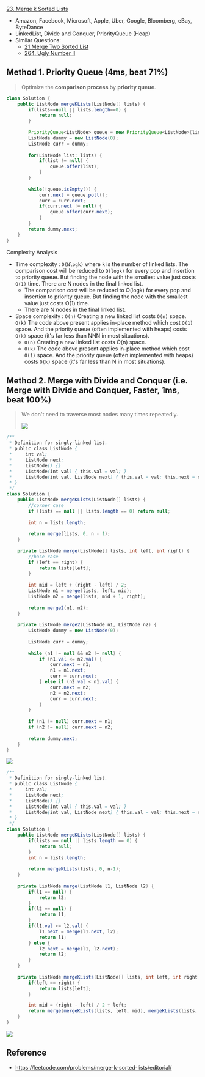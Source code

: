 [23. Merge k Sorted Lists](https://leetcode.com/problems/merge-k-sorted-lists/)

* Amazon, Facebook, Microsoft, Apple, Uber, Google, Bloomberg, eBay, ByteDance
* LinkedList, Divide and Conquer, PriorityQueue (Heap)
* Similar Questions:
    * [21.Merge Two Sorted List](https://leetcode.com/problems/merge-two-sorted-lists/)
    * [264. Ugly Number II](https://leetcode.com/problems/ugly-number-ii/)
    
    

## Method 1. Priority Queue (4ms, beat 71%)
> Optimize the **comparison process** by **priority queue**.

```java
class Solution {
    public ListNode mergeKLists(ListNode[] lists) {
        if(lists==null || lists.length==0) {
            return null;
        }
        
        PriorityQueue<ListNode> queue = new PriorityQueue<ListNode>(lists.length, (a, b) -> (a.val - b.val));
        ListNode dummy = new ListNode(0);
        ListNode curr = dummy;
        
        for(ListNode list: lists) {
            if(list != null) {
                queue.offer(list);
            }
        }
        
        while(!queue.isEmpty()) {
            curr.next = queue.poll();
            curr = curr.next;
            if(curr.next != null) {
                queue.offer(curr.next);
            }
        }
        return dummy.next;
    }
}
```
Complexity Analysis
* Time complexity : `O(Nlogk)` where `k` is the number of linked lists. The comparison cost will be reduced to `O(logk)` for every pop and insertion to priority queue. But finding the node with the smallest value just costs `O(1)` time. There are N nodes in the final linked list.
    * The comparison cost will be reduced to O(logk) for every pop and insertion to priority queue. But finding the node with the smallest value just costs O(1) time.
    * There are N nodes in the final linked list.
* Space complexity : `O(n)` Creating a new linked list costs `O(n)` space. `O(k)` The code above present applies in-place method which cost `O(1)` space. And the priority queue (often implemented with heaps) costs `O(k)` space (it's far less than NNN in most situations).
    * `O(n)` Creating a new linked list costs O(n) space.
    * `O(k)` The code above present applies in-place method which cost `O(1)` space. And the priority queue (often implemented with heaps) costs `O(k)` space (it's far less than N in most situations).


## Method 2. Merge with Divide and Conquer (i.e. Merge with Divide and Conquer, Faster, 1ms, beat 100%)
> We don't need to traverse most nodes many times repeatedly.
>
> ![](images/23_divide_and_conquer_new.png)

```java
/**
 * Definition for singly-linked list.
 * public class ListNode {
 *     int val;
 *     ListNode next;
 *     ListNode() {}
 *     ListNode(int val) { this.val = val; }
 *     ListNode(int val, ListNode next) { this.val = val; this.next = next; }
 * }
 */
class Solution {
    public ListNode mergeKLists(ListNode[] lists) {
        //corner case
        if (lists == null || lists.length == 0) return null;
        
        int n = lists.length;
        
        return merge(lists, 0, n - 1);
    }
    
    private ListNode merge(ListNode[] lists, int left, int right) {
        //base case
        if (left == right) {
            return lists[left];
        }
        
        int mid = left + (right - left) / 2;
        ListNode n1 = merge(lists, left, mid);
        ListNode n2 = merge(lists, mid + 1, right);
        
        return merge2(n1, n2);
    }
    
    private ListNode merge2(ListNode n1, ListNode n2) {
        ListNode dummy = new ListNode(0);
        
        ListNode curr = dummy;
        
        while (n1 != null && n2 != null) {
            if (n1.val <= n2.val) {
                curr.next = n1;
                n1 = n1.next;
                curr = curr.next;
            } else if (n2.val < n1.val) {
                curr.next = n2;
                n2 = n2.next;
                curr = curr.next;
            }
        }
        
        if (n1 != null) curr.next = n1;
        if (n2 != null) curr.next = n2;
        
        return dummy.next;
    }
}
```

![](images/23_Complexity_Analysis.png)



```java
/**
 * Definition for singly-linked list.
 * public class ListNode {
 *     int val;
 *     ListNode next;
 *     ListNode() {}
 *     ListNode(int val) { this.val = val; }
 *     ListNode(int val, ListNode next) { this.val = val; this.next = next; }
 * }
 */
class Solution {
    public ListNode mergeKLists(ListNode[] lists) {
        if(lists == null || lists.length == 0) {
            return null;
        }
        int n = lists.length;
        
        return mergeKLists(lists, 0, n-1);
    }
    
    private ListNode merge(ListNode l1, ListNode l2) {
        if(l1 == null) {
            return l2;
        }
        if(l2 == null) {
            return l1;
        }
        if(l1.val <= l2.val) {
            l1.next = merge(l1.next, l2);
            return l1;
        } else {
            l2.next = merge(l1, l2.next);
            return l2;
        }
    }
    
    private ListNode mergeKLists(ListNode[] lists, int left, int right) {
        if(left == right) {
            return lists[left];
        }

        int mid = (right - left) / 2 + left;
        return merge(mergeKLists(lists, left, mid), mergeKLists(lists, mid+1, right));
    }
}
```
![](images/23_Complexity_Analysis.png)


## Reference
* https://leetcode.com/problems/merge-k-sorted-lists/editorial/